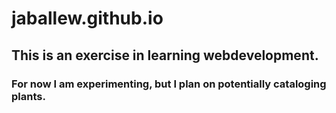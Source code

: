 # jaballew.github.io

## This is an exercise in learning webdevelopment.

### For now I am experimenting, but I plan on potentially cataloging plants.